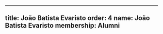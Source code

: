 ---
  title: João Batista Evaristo
  order: 4
  name: João Batista Evaristo
  membership: Alumni
  ---
  